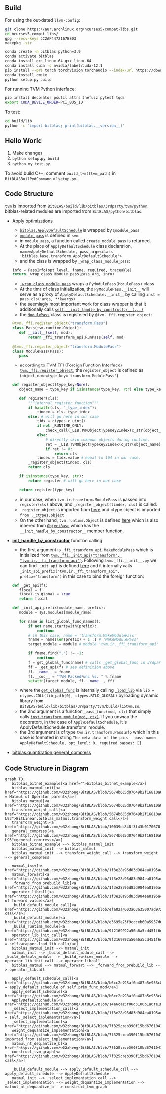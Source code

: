 ## Build
For using the out-dated `llvm-config`:
```sh
git clone https://aur.archlinux.org/ncurses5-compat-libs.git
cd ncurses5-compat-libs/
gpg --recv-keys CC2AF4472167BE03
makepkg -sir
```

```sh
conda create -n bitblas python=3.9
conda activate bitblas
conda install gcc_linux-64 gxx_linux-64
conda install cuda -c nvidia/label/cuda-12.1
pip install --pre torch torchvision torchaudio --index-url https://download.pytorch.org/whl/nightly/cu121
conda install cmake
python setup.py build
```

For running TVM Python interface:
```sh
pip install decorator psutil attrs thefuzz pytest tqdm
export CUDA_DEVICE_ORDER=PCI_BUS_ID
```

To test:
```sh
cd build/lib
python -c "import bitblas; print(bitblas.__version__)"
```

## Hello World
1. Make changes
2. `python setup.py build`
3. `python my_test.py`

To avoid build C++, comment `build_tvm(llvm_path)` in `BitBLASBuilPydCommand` of `setup.py`.

## Code Structure 
`tvm` is imported from `BitBLAS/build/lib/bitblas/3rdparty/tvm/python`.
bitblas-related modules are imported from `BitBLAS/python/bitblas`.

* Apply optimizations
    * [`bitblas.ApplyDefaultSchedule`](python/bitblas/base/transform.py#L37) is wrapped by `@module_pass`
    * [`module_pass`](https://github.com/LeiWang1999/tvm/tree/618306ce3baa2c606d43856afbe6655e4e67b2c8/python/tvm/ir/transform.py#L326) is defined in `svm`
    * in `module_pass`, a function called `create_module_pass` is returned.
    * At the place of `ApplyDefaultSchedule` class declaration, `name=ApplyDefaultSchedule, pass_arg=<class 'bitblas.base.transform.ApplyDefaultSchedule'>`
    * and the class is wrapped by `_wrap_class_module_pass`:
    ```py
    info = PassInfo(opt_level, fname, required, traceable)
    return _wrap_class_module_pass(pass_arg, info)
    ```
    * [`_wrap_class_module_pass`](https://github.com/LeiWang1999/tvm/tree/618306ce3baa2c606d43856afbe6655e4e67b2c8/python/tvm/ir/transform.py#L293) wraps a `PyModulePass(ModulePass)` class
    * At the time of class initialization, the `PyModulePass.__init__` will serve as a proxy of `ApplyDefaultSchedule.__init__` by calling `inst = pass_cls(*args, **kwargs)`
    * the seemingly most important work for class wrapper is that it additionally calls [`self.__init_handle_by_constructor__(...)`](https://github.com/LeiWang1999/tvm/tree/618306ce3baa2c606d43856afbe6655e4e67b2c8/python/tvm/ir/transform.py#L309)
    * the [`ModulePass`](https://github.com/LeiWang1999/tvm/blob/618306ce3baa2c606d43856afbe6655e4e67b2c8/python/tvm/ir/transform.py#L242) class is registered by `@tvm._ffi.register_object`:
    ```py
    @tvm._ffi.register_object("transform.Pass")
    class Pass(tvm.runtime.Object):
       def __call__(self, mod):
           return _ffi_transform_api.RunPass(self, mod)
      
    @tvm._ffi.register_object("transform.ModulePass")
    class ModulePass(Pass):
       pass
    ```
    * according to TVM FFI (Foreign Function Interface) [`tvm._ffi.register_object`](https://github.com/LeiWang1999/tvm/blob/618306ce3baa2c606d43856afbe6655e4e67b2c8/python/tvm/_ffi/registry.py#L41-L82), the `register_object` is defined as (`object_name=type_key='transform.ModulePass'`)
    ```py
    def register_object(type_key=None):
       object_name = type_key if isinstance(type_key, str) else type_key.__name__
   
       def register(cls):
           """internal register function"""
           if hasattr(cls, "_type_index"):
               tindex = cls._type_index
           else: # will go here in our case
               tidx = ctypes.c_uint()
               if not _RUNTIME_ONLY:
                   check_call(_LIB.TVMObjectTypeKey2Index(c_str(object_name), ctypes.byref(tidx))) # will go here in our case
               else:
                   # directly skip unknown objects during runtime.
                   ret = _LIB.TVMObjectTypeKey2Index(c_str(object_name), ctypes.byref(tidx))
                   if ret != 0:
                       return cls
               tindex = tidx.value # equal to 164 in our case.
           _register_object(tindex, cls)
           return cls
   
       if isinstance(type_key, str):
           return register # will go here in our case
   
       return register(type_key)
    ```
    * in our case, when `tvm.ir.transform.ModulePass` is passed into `register(cls)` above, and `_register_object(tindex, cls)` is called.
    * `_register_object` is imported from [here](https://github.com/LeiWang1999/tvm/blob/618306ce3baa2c606d43856afbe6655e4e67b2c8/python/tvm/_ffi/registry.py#L25-L38) and ctype.object is imported [`from ._ctypes.object`](https://github.com/LeiWang1999/tvm/blob/618306ce3baa2c606d43856afbe6655e4e67b2c8/python/tvm/_ffi/_ctypes/object.py#L42)
    * On the other hand, `tvm.runtime.Object` is defined [here](https://github.com/LeiWang1999/tvm/blob/618306ce3baa2c606d43856afbe6655e4e67b2c8/python/tvm/runtime/object.py#L49) which is also inhered from [`ObjectBase`](https://github.com/LeiWang1999/tvm/blob/618306ce3baa2c606d43856afbe6655e4e67b2c8/python/tvm/_ffi/_ctypes/object.py#L114) which has the `__init_handle_by_constructor__` member function.
* [__init_handle_by_constructor__](https://github.com/LeiWang1999/tvm/tree/618306ce3baa2c606d43856afbe6655e4e67b2c8/python/tvm/ir/transform.py#L309) function calling
    * the first argument is `_ffi_transform_api.MakeModulePass` which is initialized from [`tvm._ffi._init_api("transform", "tvm.ir._ffi_transform_api")`](https://github.com/LeiWang1999/tvm/tree/618306ce3baa2c606d43856afbe6655e4e67b2c8/python/tvm/ir/_ffi_transform_api.py). Following `tvm._ffi.__init__.py` we can find `_init_api` is defined [here](https://github.com/LeiWang1999/tvm/tree/618306ce3baa2c606d43856afbe6655e4e67b2c8/python/tvm/_ffi/registry.py#L299) and it internally calls `_init_api_prefix("tvm.ir._ffi_transform_api", prefix="transform")` in this case to bind the foreign function:
    ```py
    def _get_api(f):
       flocal = f
       flocal.is_global = True
       return flocal
    
    def _init_api_prefix(module_name, prefix):
       module = sys.modules[module_name]
   
       for name in list_global_func_names():
           if not name.startswith(prefix):
               continue
           # in this case, name = 'transform.MakeModulePass'   
           fname = name[len(prefix) + 1 :] # 'MakeModulePass'
           target_module = module # module 'tvm.ir._ffi_transform_api'
   
           if fname.find(".") != -1:
               continue
           f = get_global_func(name) # calls _get_global_func in 3rdparty/tvm/python/tvm/_ffi/_ctypes/packed_func.py
           ff = _get_api(f) # see definition above
           ff.__name__ = fname
           ff.__doc__ = "TVM PackedFunc %s. " % fname
           setattr(target_module, ff.__name__, ff)
    ```
    * where the [`get_global_func`](https://github.com/LeiWang1999/tvm/tree/618306ce3baa2c606d43856afbe6655e4e67b2c8/python/tvm/_ffi/_ctypes/packed_func.py:L286) is internally calling [`_load_lib`](https://github.com/LeiWang1999/tvm/tree/618306ce3baa2c606d43856afbe6655e4e67b2c8/python/tvm/_ffi/base.py:L63) via `lib = ctypes.CDLL(lib_path[0], ctypes.RTLD_GLOBAL)` by loading dynamic library from `BitBLAS/build/lib/bitblas/3rdparty/tvm/build/libtvm.so`.
    * the 2nd argument is a function `_pass_func(mod, ctx)` that simply calls [`inst.transform_module(mod, ctx)`](https://github.com/LeiWang1999/tvm/tree/618306ce3baa2c606d43856afbe6655e4e67b2c8/python/tvm/ir/transform.py#L306). If you unwrap the decorators, in the case of `ApplyDefaultSchedule`, it is [ApplyDefaultSchedule.transform_module](https://github.com/w32zhong/BitBLAS/blob/main/python/bitblas/base/transform.py#L50).
    * the 3rd argument is of type `tvm.ir.transform.PassInfo` which in this case is formated in string `The meta data of the pass - pass name: ApplyDefaultSchedule, opt_level: 0, required passes: []`. 
    
* [bitblas.quantization.general\_compress](python/bitblas/quantization/utils.py#L54)

## Code Structure in Diagram
```mermaid
graph TD;
   bitblas_bitnet_example[<a href="">bitblas_bitnet_example</a>]
   bitblas_matmul_init[<a href="https://github.com/w32zhong/BitBLAS/blob/5674b605d07649b2f16810a0fb0b5745ab63203f/integration/BitNet/utils_quant.py#L77">BitLinear.bitblas_matmul = Matmul of Operator parent</a>]
   bitblas_matmul[<a href="https://github.com/w32zhong/BitBLAS/blob/5674b605d07649b2f16810a0fb0b5745ab63203f/integration/BitNet/utils_quant.py#L144">BitLinear.bitblas_matmul.forward</a>]
   transform_weight_call[<a href="https://github.com/w32zhong/BitBLAS/blob/5674b605d07649b2f16810a0fb0b5745ab63203f/integration/BitNet/utils_quant.py#L92-L93">BitLinear.bitblas_matmul.transform_weight call</a>]
   transform_weight[<a href="https://github.com/w32zhong/BitBLAS/blob/10039dd848f3f43b0170670f49b83dfe9a7c0a12/python/bitblas/ops/general_matmul.py#L409">BitLinear.bitblas_matmul.transform_weight</a>]
   general_compress[<a href="https://github.com/w32zhong/BitBLAS/blob/5674b605d07649b2f16810a0fb0b5745ab63203f/integration/BitNet/utils_quant.py#L92-L93">general_compress</a>]
   bitblas_bitnet_example --> bitblas_matmul_init
   bitblas_matmul_init --> bitblas_matmul
   bitblas_matmul_init --> transform_weight_call --> transform_weight --> general_compress

   matmul_init[<a href="https://github.com/w32zhong/BitBLAS/blob/1f3e28e96d83d984ea8195ac1420cc834c035d18/python/bitblas/ops/general_matmul.py#L209">Matmul.__init__</a>]
   matmul_forward[<a href="https://github.com/w32zhong/BitBLAS/blob/1f3e28e96d83d984ea8195ac1420cc834c035d18/python/bitblas/ops/general_matmul.py#L482">Matmul.forward</a>]
   _forward_from_prebuild_lib[<a href="https://github.com/w32zhong/BitBLAS/blob/1f3e28e96d83d984ea8195ac1420cc834c035d18/python/bitblas/ops/operator.py#L287">Operator._forward_from_prebuild_lib</a>]
   operator_libcall[<a href="https://github.com/w32zhong/BitBLAS/blob/1f3e28e96d83d984ea8195ac1420cc834c035d18/python/bitblas/ops/operator.py#L292">Operator.lib.call of forward values</a>]
   _build_default_module_call[<a href="https://github.com/w32zhong/BitBLAS/blob/efa02a4603a63a35007ad9727d940a7f76097dbb/python/bitblas/ops/general_matmul.py#L251">Matmul._build_default_module call</a>]
   _build_default_module[<a href="https://github.com/w32zhong/BitBLAS/blob/e3695e23f9ccceb60a5957d62632604fa292509e/python/bitblas/ops/general_matmul.py#L353">Matmul._build_default_module</a>]
   _build_runtime_module[<a href="https://github.com/w32zhong/BitBLAS/blob/9f2169992a50a6a5cd451f6d9cbc7439debaf0ab/python/bitblas/ops/operator.py#L73">Operator._build_runtime_module</a>]
   operator_lib_init_call[<a href="https://github.com/w32zhong/BitBLAS/blob/9f2169992a50a6a5cd451f6d9cbc7439debaf0ab/python/bitblas/ops/operator.py#L139">Operator.lib = self.wrapper.load_lib call</a>]
   bitblas_matmul_init --> matmul_init
   matmul_init --> _build_default_module_call --> _build_default_module --> _build_runtime_module --> operator_lib_init_call --> operator_libcall
   bitblas_matmul --> matmul_forward --> _forward_from_prebuild_lib --> operator_libcall

   apply_default_schedule_call[<a href="https://github.com/w32zhong/BitBLAS/blob/b6cc2e798af0a487b5e953c8c6fef309d54beea7/python/bitblas/ops/general_matmul.py#L355">Matmul.optimized_func = apply_default_schedule of self.prim_func_mod</a>]
   apply_default_schedule[<a href="https://github.com/w32zhong/BitBLAS/blob/b6cc2e798af0a487b5e953c8c6fef309d54beea7/python/bitblas/ops/operator.py#L147">Operator.apply_default_schedule</a>]
   ApplyDefaultSchedule[<a href="https://github.com/w32zhong/BitBLAS/blob/14a6cae5f06d3100b1a6fe1bbadbee96fe4cccaf/python/bitblas/base/transform.py#L37">ApplyDefaultSchedule</a>]
   _select_implementation_call[<a href="https://github.com/w32zhong/BitBLAS/blob/1f3e28e96d83d984ea8195ac1420cc834c035d18/python/bitblas/ops/general_matmul.py#L209">Operator.prim_func_mod = self._select_implementation</a>]
   _select_implementation[<a href="https://github.com/w32zhong/BitBLAS/blob/7f325cceb390f15bd676104143f09b9755c19596/python/bitblas/ops/general_matmul.py#L364">‎Matmul._select_implementation</a>]
   weight_dequantize_implementation[<a href="https://github.com/w32zhong/BitBLAS/blob/7f325cceb390f15bd676104143f09b9755c19596/python/bitblas/ops/impl/matmul_dequantize_impl.py#L559">weight_dequantize_implementation imported from select_implementation</a>]
   matmul_nt_dequantize_b[<a href="https://github.com/w32zhong/BitBLAS/blob/7f325cceb390f15bd676104143f09b9755c19596/python/bitblas/ops/impl/matmul_dequantize_impl.py#L19">matmul_nt_dequantize_b</a>]
   construct_tvm_graph[<a href="https://github.com/w32zhong/BitBLAS/blob/7f325cceb390f15bd676104143f09b9755c19596/python/bitblas/ops/impl/matmul_dequantize_impl.py#L131">te.compute call</a>]

   _build_default_module --> apply_default_schedule_call --> apply_default_schedule --> ApplyDefaultSchedule
   matmul_init --> _select_implementation_call --> _select_implementation --> weight_dequantize_implementation --> matmul_nt_dequantize_b --> construct_tvm_graph
```
